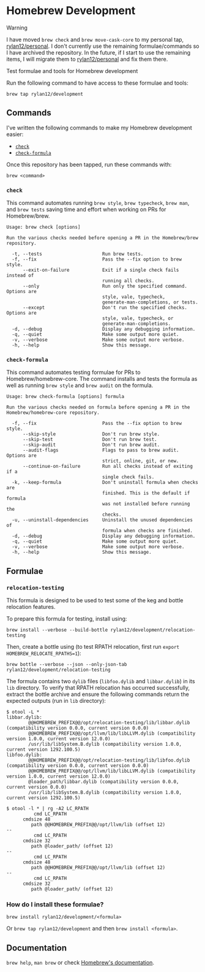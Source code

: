 # Homebrew Development

> [!WARNING]
> I have moved `brew check` and `brew move-cask-core` to my personal tap, [rylan12/personal](https://github.com/Rylan12/homebrew-personal).
> I don't currently use the remaining formulae/commands so I have archived the repository.
> In the future, if I start to use the remaining items, I will migrate them to [rylan12/personal](https://github.com/Rylan12/homebrew-personal) and fix them there.

Test formulae and tools for Homebrew development

Run the following command to have access to these formulae and tools:

```
brew tap rylan12/development
```

## Commands

I've written the following commands to make my Homebrew development easier:

- [`check`](#check)
- [`check-formula`](#check-formula)

Once this repository has been tapped, run these commands with:

```
brew <command>
```

### `check`

This command automates running `brew style`, `brew typecheck`, `brew man`, and `brew tests` saving time and effort when working on PRs for Homebrew/brew.

```
Usage: brew check [options]

Run the various checks needed before opening a PR in the Homebrew/brew
repository.

  -t, --tests                      Run brew tests.
  -f, --fix                        Pass the --fix option to brew style.
      --exit-on-failure            Exit if a single check fails instead of
                                   running all checks.
      --only                       Run only the specified command. Options are
                                   style, vale, typecheck,
                                   generate-man-completions, or tests.
      --except                     Don't run the specified checks. Options are
                                   style, vale, typecheck, or
                                   generate-man-completions.
  -d, --debug                      Display any debugging information.
  -q, --quiet                      Make some output more quiet.
  -v, --verbose                    Make some output more verbose.
  -h, --help                       Show this message.
```

### `check-formula`

This command automates testing formulae for PRs to Homebrew/homebrew-core. The command installs and tests the formula as well as running `brew style` and `brew audit` on the formula.

```
Usage: brew check-formula [options] formula

Run the various checks needed on formula before opening a PR in the
Homebrew/homebrew-core repository.

  -f, --fix                        Pass the --fix option to brew style.
      --skip-style                 Don't run brew style.
      --skip-test                  Don't run brew test.
      --skip-audit                 Don't run brew audit.
      --audit-flags                Flags to pass to brew audit. Options are
                                   strict, online, git, or new.
      --continue-on-failure        Run all checks instead of exiting if a
                                   single check fails.
  -k, --keep-formula               Don't uninstall formula when checks are
                                   finished. This is the default if formula
                                   was not installed before running the
                                   checks.
  -u, --uninstall-dependencies     Uninstall the unused dependencies of
                                   formula when checks are finished.
  -d, --debug                      Display any debugging information.
  -q, --quiet                      Make some output more quiet.
  -v, --verbose                    Make some output more verbose.
  -h, --help                       Show this message.
```

## Formulae

### `relocation-testing`

This formula is designed to be used to test some of the keg and bottle relocation features.

To prepare this formula for testing, install using:

```
brew install --verbose --build-bottle rylan12/development/relocation-testing
```

Then, create a bottle using (to test RPATH relocation, first run `export HOMEBREW_RELOCATE_RPATHS=1`):

```
brew bottle --verbose --json --only-json-tab rylan12/development/relocation-testing
```

The formula contains two `dylib` files (`libfoo.dylib` and `libbar.dylib`) in its `lib` directory. To verify that RPATH relocation has occurred successfully, extract the bottle archive and ensure the following commands return the expected outputs (run in `lib` directory):

```console
$ otool -L *
libbar.dylib:
        @@HOMEBREW_PREFIX@@/opt/relocation-testing/lib/libbar.dylib (compatibility version 0.0.0, current version 0.0.0)
        @@HOMEBREW_PREFIX@@/opt/llvm/lib/libLLVM.dylib (compatibility version 1.0.0, current version 12.0.0)
        /usr/lib/libSystem.B.dylib (compatibility version 1.0.0, current version 1292.100.5)
libfoo.dylib:
        @@HOMEBREW_PREFIX@@/opt/relocation-testing/lib/libfoo.dylib (compatibility version 0.0.0, current version 0.0.0)
        @@HOMEBREW_PREFIX@@/opt/llvm/lib/libLLVM.dylib (compatibility version 1.0.0, current version 12.0.0)
        @loader_path/libbar.dylib (compatibility version 0.0.0, current version 0.0.0)
        /usr/lib/libSystem.B.dylib (compatibility version 1.0.0, current version 1292.100.5)

$ otool -l * | rg -A2 LC_RPATH
          cmd LC_RPATH
      cmdsize 48
         path @@HOMEBREW_PREFIX@@/opt/llvm/lib (offset 12)
--
          cmd LC_RPATH
      cmdsize 32
         path @loader_path/ (offset 12)
--
          cmd LC_RPATH
      cmdsize 48
         path @@HOMEBREW_PREFIX@@/opt/llvm/lib (offset 12)
--
          cmd LC_RPATH
      cmdsize 32
         path @loader_path/ (offset 12)
```

### How do I install these formulae?
`brew install rylan12/development/<formula>`

Or `brew tap rylan12/development` and then `brew install <formula>`.

## Documentation
`brew help`, `man brew` or check [Homebrew's documentation](https://docs.brew.sh).
